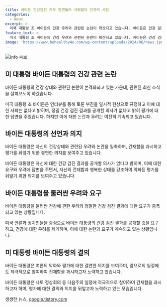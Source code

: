 ```yaml
---
title: 바이든 건강검진 거부 정면돌파 사퇴없다 인지력 시험
categories:
  - News
excerpt: >
  미국 대통령 조 바이든의 건강 우려와 관련된 논란이 확산되고 있습니다. 바이든은 건강 검진 결과를 공개할 의향이 없다고 밝히면서 논란을 불렀습니다. 그러나 바이든은 정신적·신체적 건재함을 강조하며 공세를 펼치고 있습니다. 건강 우려에 대한 논쟁은 계속될 전망이며, 바이든은 이에 대응하기 위해 모든 것을 걸고 있습니다. (150자)
feature_text: >
  미국 대통령 조 바이든의 건강 우려와 관련된 논란이 확산되고 있습니다. 바이든은 건강 검진 결과를 공개할 의향이 없다고 밝히면서 논란을 불렀습니다. 그러나 바이든은 정신적·신체적 건재함을 강조하며 공세를 펼치고 있습니다. 건강 우려에 대한 논쟁은 계속될 전망이며, 바이든은 이에 대응하기 위해 모든 것을 걸고 있습니다. (150자)
image: 'https://www.behealthy4u.com/wp-content/uploads/2024/06/news.jpg'
---
```


<p><img src="https://www.behealthy4u.com/wp-content/uploads/2024/06/news.jpg" alt="info 속보" /></p>

<h2 data-ke-size="size26">미 대통령 바이든 대통령의 건강 관련 논란</h2>

<p>바이든 대통령의 건강 상태와 관련된 논란이 본격화되고 있는 가운데, 관련된 최신 소식을 살펴보도록 하겠습니다.</p>

<p data-ke-size="size16">미국 대통령 조 바이든은 인터뷰를 통해 토론 부진을 일시적 현상으로 규정하고 이에 대한 사퇴는 없다고 밝히며, 정밀 건강 검진 결과를 공개할 의사가 없다고 밝혀 평가에 대한 답변을 주었습니다. 하지만 이에 대한 논란과 우려는 여전히 계속되고 있습니다.</p>

<h2 data-ke-size="size26">바이든 대통령의 선언과 의지</h2>

<p>바이든 대통령은 자신의 건강상태와 관련된 우려와 논란을 일축하며, 건재함을 과시하고 평가를 뒤엎기 위한 결연한 의지를 보여주고 있습니다.</p>

<p data-ke-size="size16">바이든 대통령은 자신에 대한 건강 검진 결과를 공개할 의사가 없다고 밝히며, 이에 대한 요구와 우려에 답변을 주면서, 자신의 건재함과 행복한 상태를 강조하여 악화된 평가를 뒤엎기 위한 의지를 보여주고 있습니다.</p>

<h2 data-ke-size="size26">바이든 대통령을 둘러싼 우려와 요구</h2>

<p>바이든 대통령을 둘러싼 건강에 관한 우려와 정밀한 건강 검진 결과에 대한 요구가 증폭되고 있는 상황입니다.</p>

<p data-ke-size="size16">미국 언론과 정치인들을 중심으로 바이든 대통령의 건강 검진 결과를 공개할 것을 요구하고, 건강에 대한 우려를 제기하며, 이에 대한 논란과 요구가 계속되고 있는 상황입니다.</p>

<h2 data-ke-size="size26">미 대통령 바이든 대통령의 결의</h2>

<p>바이든 대통령은 여론의 악화와 평가에 대한 결연한 의지를 보여주며, 앞으로의 일정에도 적극적으로 참여하여 건재함을 과시하고자 노력하고 있습니다.</p>

<p data-ke-size="size16">바이든 대통령은 나토 정상회의 등 다음주의 일정에 적극적으로 참여하여 건재함을 과시하고자 하며, 평가에 대한 결의와 의지를 뒤엎고자 노력하고 있는 모습입니다.</p>
생생한 뉴스, <a href="https://qoogle.tistory.com" rel="dofollow">qoogle.tistory.com</a>


